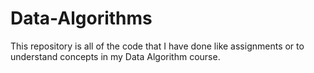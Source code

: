 # Data-Algorithms
This repository is all of the code that I have done like assignments or to understand concepts in my Data Algorithm course.
